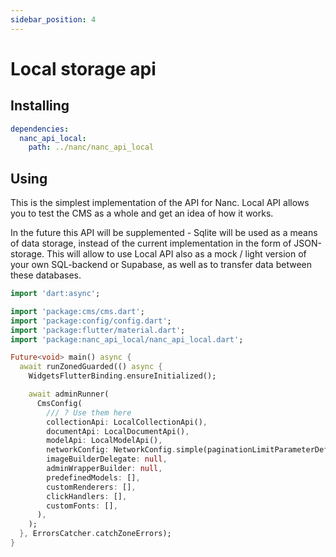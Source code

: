 ```yaml
---
sidebar_position: 4
---
```


# Local storage api

## Installing

```yaml
dependencies:
  nanc_api_local:
    path: ../nanc/nanc_api_local
```

## Using

This is the simplest implementation of the API for Nanc. Local API allows you to test the CMS as a whole and get an idea of how it works.

In the future this API will be supplemented - Sqlite will be used as a means of data storage, instead of the current implementation in the form of JSON-storage. This will allow to use Local API also as a mock / light version of your own SQL-backend or Supabase, as well as to transfer data between these databases.

```dart
import 'dart:async';

import 'package:cms/cms.dart';
import 'package:config/config.dart';
import 'package:flutter/material.dart';
import 'package:nanc_api_local/nanc_api_local.dart';

Future<void> main() async {
  await runZonedGuarded(() async {
    WidgetsFlutterBinding.ensureInitialized();

    await adminRunner(
      CmsConfig(
        /// ? Use them here
        collectionApi: LocalCollectionApi(),
        documentApi: LocalDocumentApi(),
        modelApi: LocalModelApi(),
        networkConfig: NetworkConfig.simple(paginationLimitParameterDefaultValue: 50),
        imageBuilderDelegate: null,
        adminWrapperBuilder: null,
        predefinedModels: [],
        customRenderers: [],
        clickHandlers: [],
        customFonts: [],
      ),
    );
  }, ErrorsCatcher.catchZoneErrors);
}
```